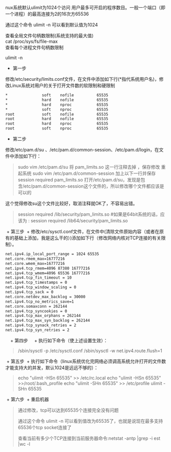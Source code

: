  

nux系统默认ulimit为1024个访问 用户最多可开启的程序数目。一般一个端口（即一个进程）的最高连接为2的16次方65536

通过这个命令 ulimit -n 可以看到默认值为1024

查看全局文件句柄数限制(系统支持的最大值)  
cat /proc/sys/fs/file-max  
查看每个进程文件句柄数限制

ulimit -n

+ 第一步

修改/etc/security/limits.conf文件，在文件中添加如下行(\*指代系统用户名)，修改Linux系统对用户的关于打开文件数的软限制和硬限制

```sh
*               soft    nofile          65535
*               hard    nofile          65535
*               hard    nproc           65535
*               soft    nproc           65535
root            soft    nofile          65535
root            hard    nofile          65535
root            hard    nproc           65535
root            soft    nproc           65535
```

+ 第二步

修改/etc/pam.d/su 、/etc/pam.d/common-session、/etc/pam.d/login，在文件中添加如下行：

> sudo vim /etc/pam.d/su
> 将 pam_limits.so 这一行注释去掉 ，保存修改
> 重起系统
> sudo vim /etc/pam.d/common-session
> 加上以下一行并保存
> session required pam_limits.so
> 打开/etc/pam.d/su，发现是包含/etc/pam.d/common-session这个文件的，所以修改哪个文件都应该是可以的

这个觉得修改su这个文件比较好，取消注释就OK了，不容易出错。

> session required /lib/security/pam\_limits.so
> #如果是64bit系统的话，应该为 :
> session required /lib64/security/pam\_limits.so

 + 第三步
 + 修改/etc/sysctl.conf文件，在文件中(清除文件原始内容（或者在原有的基础上添加，我是这么干的）)添加如下行（修改网络内核对TCP连接的有关限制）。

```sh
net.ipv4.ip_local_port_range = 1024 65535
net.core.rmem_max=16777216
net.core.wmem_max=16777216
net.ipv4.tcp_rmem=4096 87380 16777216
net.ipv4.tcp_wmem=4096 65536 16777216
net.ipv4.tcp_fin_timeout = 10
net.ipv4.tcp_timestamps = 0
net.ipv4.tcp_window_scaling = 0
net.ipv4.tcp_sack = 0
net.core.netdev_max_backlog = 30000
net.ipv4.tcp_no_metrics_save=1
net.core.somaxconn = 262144
net.ipv4.tcp_syncookies = 0
net.ipv4.tcp_max_orphans = 262144
net.ipv4.tcp_max_syn_backlog = 262144
net.ipv4.tcp_synack_retries = 2
net.ipv4.tcp_syn_retries = 2
```

    + 第四步
    + 执行如下命令（使上述设置生效）：

> /sbin/sysctl -p /etc/sysctl.conf
> /sbin/sysctl -w net.ipv4.route.flush=1

 + 第五步
 + 执行如下命令（linux系统优化完网络必须调高系统允许打开的文件数才能支持大的并发，默认1024是远远不够的）：

> echo "ulimit -HSn 65535" >> /etc/rc.local
> echo "ulimit -HSn 65535" >>/root/.bash\_profile
> echo "ulimit -SHn 65535" >> /etc/profile
> ulimit -SHn 65535

 + 第六步
 + 重启机器

> 通过修改，tcp可以达到65535个连接完全没有问题
>
> 通过这个命令 ulimit -n 可以看到值改为65535了，也就是说现在最多支持65536个tcp socket连接了
>
> 查看当前有多少个TCP连接到当前服务器命令:netstat -antp |grep -i est |wc -l